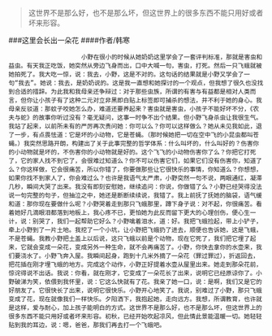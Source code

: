 > 这世界不是那么好，也不是那么坏，但这世界上的很多东西不能只用好或者坏来形容。

###这里会长出一朵花
####作者/韩寒

						小野在很小的时候从她奶奶这里学会了一套评判标准，那就是害虫和益虫。有天我正吃饭，她突然从旁边飞身而出，口中大喊一句，害虫，打死。然后一只飞蛾就被她拍死了。我大吃一惊，说：我去，小野，这是不对的。这句话的结果就是小野又学会了一句“我去”。她说：我去，是奶奶说的。这是我一直想和她探讨的一个观点，但我想了很久也没找到合适的措辞。为此我和我母亲还争辩过：对于那些虫族，所谓的有害与有益都是相对人类而言，但你让小孩子有了这种二元对立非黑即白贴上标签即可捕杀的想法，并不利于她的身心。我母亲反驳道：那蚊子咬她怎么办，难道还要养起来？害虫就是害虫，小孩子不能好坏不分，《农夫与蛇》的故事你听过没有？毫无疑问，这事一时争不出个结果。但小野飞身杀虫让我很生气。我站了起来，以前所未有的严厉再次责问她：你可以么？你可以这样做么？她从未见我如此，退了一步，有点畏怯道：它是坏的小动物，它是苍蝇。（那时候她把一切在空中飞的小昆虫都叫苍蝇。）我突然思路开朗，构建出了关于此事完整的哲学体系：什么叫坏的，什么叫好的？伤害你的小动物就是坏的，不伤害你的小动物就是好的。这个飞飞的小动物伤害你了么？你把它打死了，它的家人找不到它了，会很难过知道么？你不可以伤害它们，如果它们没有伤害你，知道了么？你这样做，它会很痛苦，所以你错了，你要做那些让它很快乐的事情，你知道么？你想想，如果你找不到家人了，你会难过么？也许是我语气太严肃，小野突然一句不说，两眼通红，凝滞几秒，瞬间大哭了出来。我没有即刻安慰她，继续追问：你说，你做错了么？小野已经哭得没法说一句完整的句子，但抽泣之中，她还是断断续续说，我错了。我上前抚了抚她的脑袋，语气缓和道：那你现在要做什么呢？小野哭着走到那只飞蛾那里，蹲下身子说：对不起，你很痛苦。看着她好几滴眼泪都落到地板上，我心疼不已，更怕她为此反而留下更大的心理创伤，便心生一计，说：别哭了，我们一起帮助它好么？小野噙着泪水，道：好。我把飞蛾捡起，带上小铲子，牵上小野到了一片土地。我挖了一个小坑，让小野把飞蛾扔了进去，顺便也告诉她，这是飞蛾，不是苍蝇。我教小野把土盖上以后说，这只飞蛾以前是个动物，现在它死了，我们把它埋了起来，它就会变成一朵花，变成另外一种生命，就不会再痛苦了。小野，你快去拿你的水壶来，我们要浇水了。小野飞奔入屋。我瞬间起身，跑到十几米外摘了一朵花（罪过罪过），折返回去，把花插在刚才埋飞蛾的地方。完成这个动作，小野正好提着水壶从屋里出来。她走到那朵花前，惊诧得说不出话。我说：你看，就在刚才，它变成了一朵花长了出来，说明它已经原谅你了。小野破涕为笑，依偎到我怀里，说：它这么快就有了花。我亲了她一口，说：是啊，我们又是它的好朋友了。它很快长了出来，说明它很快乐。小野开心地笑了。我说，别难过了小野，那只飞蛾变成了花，现在就像我们一样快乐。夕阳洒下，我抱起她，走向远方。我想，所谓教育，也许就是这样，爱与耐心，加上孩子能明白的方式。这世界不是那么好，也不是那么坏，但这世界上的很多东西不能只用好或者坏来形容。初秋，已经开始吹起凉风，但此情此景能温暖一切。她轻轻贴到我的耳边，说：嗯，爸爸，那我们再去打一个飞蛾吧。			  		